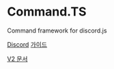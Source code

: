 # Command.TS

Command framework for discord.js

[Discord](https://discord.gg/EEhcPzsGHV) [가이드](https://pikokr.notion.site/a60262db37724fd38e4b7fc83be7e52d)

[V2 문서](https://command-ts-docs-ezojnktwv-pikokr.vercel.app/)
